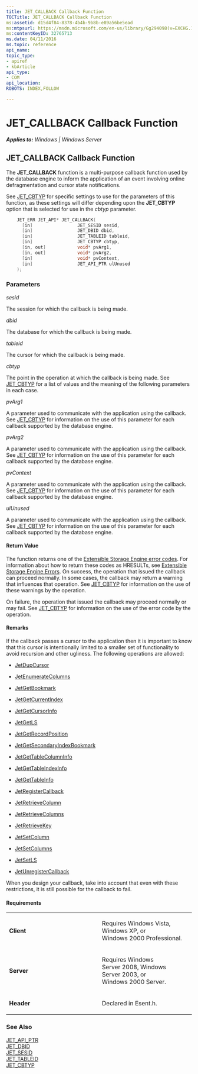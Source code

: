 ```yaml
---
title: JET_CALLBACK Callback Function
TOCTitle: JET_CALLBACK Callback Function
ms:assetid: d15d4f84-8378-4b4b-9b8b-e89a56be5ead
ms:mtpsurl: https://msdn.microsoft.com/en-us/library/Gg294098(v=EXCHG.10)
ms:contentKeyID: 32765713
ms.date: 04/11/2016
ms.topic: reference
api_name: 
topic_type: 
- apiref
- kbArticle
api_type: 
- COM
api_location: 
ROBOTS: INDEX,FOLLOW

---
```


# JET_CALLBACK Callback Function


_**Applies to:** Windows | Windows Server_

## JET_CALLBACK Callback Function

The **JET_CALLBACK** function is a multi-purpose callback function used by the database engine to inform the application of an event involving online defragmentation and cursor state notifications.

See [JET_CBTYP](gg294071\(v=exchg.10\).md) for specific settings to use for the parameters of this function, as these settings will differ depending upon the **JET_CBTYP** option that is selected for use in the *cbtyp* parameter.

```cpp
    JET_ERR JET_API* JET_CALLBACK(
      [in]                 JET_SESID sesid,
      [in]                 JET_DBID dbid,
      [in]                 JET_TABLEID tableid,
      [in]                 JET_CBTYP cbtyp,
      [in, out]            void* pvArg1,
      [in, out]            void* pvArg2,
      [in]                 void* pvContext,
      [in]                 JET_API_PTR ulUnused
    );
```

### Parameters

*sesid*

The session for which the callback is being made.

*dbid*

The database for which the callback is being made.

*tableid*

The cursor for which the callback is being made.

*cbtyp*

The point in the operation at which the callback is being made. See [JET_CBTYP](gg294071\(v=exchg.10\).md) for a list of values and the meaning of the following parameters in each case.

*pvArg1*

A parameter used to communicate with the application using the callback. See [JET_CBTYP](gg294071\(v=exchg.10\).md) for information on the use of this parameter for each callback supported by the database engine.

*pvArg2*

A parameter used to communicate with the application using the callback. See [JET_CBTYP](gg294071\(v=exchg.10\).md) for information on the use of this parameter for each callback supported by the database engine.

*pvContext*

A parameter used to communicate with the application using the callback. See [JET_CBTYP](gg294071\(v=exchg.10\).md) for information on the use of this parameter for each callback supported by the database engine.

*ulUnused*

A parameter used to communicate with the application using the callback. See [JET_CBTYP](gg294071\(v=exchg.10\).md) for information on the use of this parameter for each callback supported by the database engine.

#### Return Value

The function returns one of the [Extensible Storage Engine error codes](gg269297\(v=exchg.10\).md). For information about how to return these codes as HRESULTs, see [Extensible Storage Engine Errors](gg269184\(v=exchg.10\).md). On success, the operation that issued the callback can proceed normally. In some cases, the callback may return a warning that influences that operation. See [JET_CBTYP](gg294071\(v=exchg.10\).md) for information on the use of these warnings by the operation.

On failure, the operation that issued the callback may proceed normally or may fail. See [JET_CBTYP](gg294071\(v=exchg.10\).md) for information on the use of the error code by the operation.

#### Remarks

If the callback passes a cursor to the application then it is important to know that this cursor is intentionally limited to a smaller set of functionality to avoid recursion and other ugliness. The following operations are allowed:

  - [JetDupCursor](gg269193\(v=exchg.10\).md)

  - [JetEnumerateColumns](gg269321\(v=exchg.10\).md)

  - [JetGetBookmark](gg269221\(v=exchg.10\).md)

  - [JetGetCurrentIndex](gg294041\(v=exchg.10\).md)

  - [JetGetCursorInfo](gg294126\(v=exchg.10\).md)

  - [JetGetLS](gg269234\(v=exchg.10\).md)

  - [JetGetRecordPosition](gg269316\(v=exchg.10\).md)

  - [JetGetSecondaryIndexBookmark](gg269285\(v=exchg.10\).md)

  - [JetGetTableColumnInfo](gg294061\(v=exchg.10\).md)

  - [JetGetTableIndexInfo](gg294102\(v=exchg.10\).md)

  - [JetGetTableInfo](gg269177\(v=exchg.10\).md)

  - [JetRegisterCallback](gg269175\(v=exchg.10\).md)

  - [JetRetrieveColumn](gg269198\(v=exchg.10\).md)

  - [JetRetrieveColumns](gg294135\(v=exchg.10\).md)

  - [JetRetrieveKey](gg294051\(v=exchg.10\).md)

  - [JetSetColumn](gg294137\(v=exchg.10\).md)

  - [JetSetColumns](gg294050\(v=exchg.10\).md)

  - [JetSetLS](gg269243\(v=exchg.10\).md)

  - [JetUnregisterCallback](gg294116\(v=exchg.10\).md)

When you design your callback, take into account that even with these restrictions, it is still possible for the callback to fail.

#### Requirements

<table>
<colgroup>
<col style="width: 50%" />
<col style="width: 50%" />
</colgroup>
<tbody>
<tr class="odd">
<td><p><strong>Client</strong></p></td>
<td><p>Requires Windows Vista, Windows XP, or Windows 2000 Professional.</p></td>
</tr>
<tr class="even">
<td><p><strong>Server</strong></p></td>
<td><p>Requires Windows Server 2008, Windows Server 2003, or Windows 2000 Server.</p></td>
</tr>
<tr class="odd">
<td><p><strong>Header</strong></p></td>
<td><p>Declared in Esent.h.</p></td>
</tr>
</tbody>
</table>


### See Also

[JET_API_PTR](gg269209\(v=exchg.10\).md)  
[JET_DBID](gg269248\(v=exchg.10\).md)  
[JET_SESID](gg269253\(v=exchg.10\).md)  
[JET_TABLEID](gg269182\(v=exchg.10\).md)  
[JET_CBTYP](gg294071\(v=exchg.10\).md)

